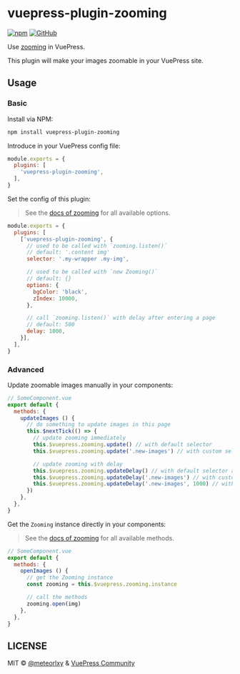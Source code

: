 # vuepress-plugin-zooming

[![npm](https://img.shields.io/npm/v/vuepress-plugin-zooming.svg)](https://www.npmjs.com/package/vuepress-plugin-zooming)
[![GitHub](https://img.shields.io/github/license/vuepress/vuepress-plugin-zooming.svg)](https://github.com/vuepress/vuepress-plugin-zooming/blob/master/LICENSE)

Use [zooming](https://github.com/kingdido999/zooming) in VuePress.

This plugin will make your images zoomable in your VuePress site.

## Usage

### Basic

Install via NPM:

```sh
npm install vuepress-plugin-zooming
```

Introduce in your VuePress config file:

```js
module.exports = {
  plugins: [
    'vuepress-plugin-zooming',
  ],
}
```

Set the config of this plugin:

> See the [docs of zooming](https://desmonding.me/zooming/docs/#/configuration?id=options) for all available options.

```js
module.exports = {
  plugins: [
    ['vuepress-plugin-zooming', {
      // used to be called with `zooming.listen()`
      // default: '.content img'
      selector: '.my-wrapper .my-img',

      // used to be called with `new Zooming()`
      // default: {}
      options: {
        bgColor: 'black',
        zIndex: 10000,
      },

      // call `zooming.listen()` with delay after entering a page
      // default: 500
      delay: 1000,
    }],
  ],
}
```

### Advanced

Update zoomable images manually in your components:

```js
// SomeComponent.vue
export default {
  methods: {
    updateImages () {
      // do something to update images in this page
      this.$nextTick(() => {
        // update zooming immediately
        this.$vuepress.zooming.update() // with default selector
        this.$vuepress.zooming.update('.new-images') // with custom selector

        // update zooming with delay
        this.$vuepress.zooming.updateDelay() // with default selector and delay
        this.$vuepress.zooming.updateDelay('.new-images') // with custom selector and default delay
        this.$vuepress.zooming.updateDelay('.new-images', 1000) // with custom selector and delay
      })
    },
  },
}
```

Get the `Zooming` instance directly in your components:

> See the [docs of zooming](https://desmonding.me/zooming/docs/#/api-reference) for all available methods.

```js
// SomeComponent.vue
export default {
  methods: {
    openImages () {
      // get the Zooming instance
      const zooming = this.$vuepress.zooming.instance

      // call the methods
      zooming.open(img)
    },
  },
}
```

## LICENSE

MIT &copy; [@meteorlxy](https://github.com/meteorlxy) & [VuePress Community](https://github.com/vuepress)
